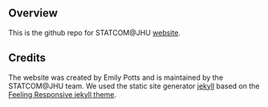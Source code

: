 ## Overview

This is the github repo for STATCOM@JHU [website](https://jhustatcom.github.io/statcom.github.io/). 

## Credits
The website was created by Emily Potts and is maintained by the STATCOM@JHU team. We used the static site generator [jekyll](https://jekyllrb.com/) based on the [Feeling Responsive jekyll theme](https://github.com/Phlow/feeling-responsive).